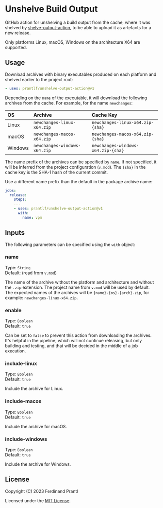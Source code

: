 # Unshelve Build Output

GitHub action for unshelving a build output from the cache, where it was shelved by [shelve-output-action], to be able to upload it as artefacts for a new release.

Only platforms Linux, macOS, Windows on the architecture X64 are supported.

## Usage

Download archives with binary executables produced on each platform and shelved earlier to the project root:

```yml
- uses: prantlf/unshelve-output-action@v1
```

Depending on the `name` of the executable, it will download the following archives from the cache. For example, for the name `newchanges`:

|    OS   |            Archive           |            Cache Key               |
|:--------|:-----------------------------|:-----------------------------------|
| Linux   | `newchanges-linux-x64.zip`   | `newchanges-linux-x64.zip-{sha}`   |
| macOS   | `newchanges-macos-x64.zip`   | `newchanges-macos-x64.zip-{sha}`   |
| Windows | `newchanges-windows-x64.zip` | `newchanges-windows-x64.zip-{sha}` |

The name prefix of the archives can be specified by `name`. If not specified, it will be inferred from the project configuration (`v.mod`). The `{sha}` in the cache key is the SHA-1 hash of the current commit.

Use a different name prefix than the default in the package archive name:

```yml
jobs:
  release:
    steps:
    ...
    - uses: prantlf/unshelve-output-action@v1
      with:
        name: vpm
```

## Inputs

The following parameters can be specified using the `with` object:

### name

Type: `String`<br>
Default: (read from `v.mod`)

The name of the archive without the platform and architecture and without the `.zip` extension. The project name from `v.mod` will be used by default. The expected names of the archives will be `{name}-{os}-{arch}.zip`, for example: `newchanges-linux-x64.zip`.

### enable

Type: `Boolean`<br>
Default: `true`

Can be set to `false` to prevent this action from downloading the archives. It's helpful in the pipeline, which will not continue releasing, but only building and testing, and that will be decided in the middle of a job execution.

### include-linux

Type: `Boolean`<br>
Default: `true`

Include the archive for Linux.

### include-macos

Type: `Boolean`<br>
Default: `true`

Include the archive for macOS.

### include-windows

Type: `Boolean`<br>
Default: `true`

Include the archive for Windows.

## License

Copyright (C) 2023 Ferdinand Prantl

Licensed under the [MIT License].

[MIT License]: http://en.wikipedia.org/wiki/MIT_License
[shelve-output-action]: https://github.com/prantlf/shelve-output-action
